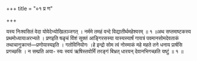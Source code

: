 +++
title = "०१ प्र ण"

+++

यस्य निःश्वसितं वेदा योवेदेभ्योखिलञ्जगत् । नर्ममे तमहं वन्दे विद्यातीर्थमहेश्वरम् ॥ १ ॥अथ सप्तमाष्टकस्य प्रथमोध्यायाअरभ्यते । प्रणइति षळृचं विंशं सूक्तं आङ्गिरसस्या यास्यस्यार्षं गायत्रं पवमानसोमदेवताकं तथाचानुक्रान्तं—प्रणोयास्यइति । गतोविनियोगः ।हे इन्द्रो सोम त्वं नोस्माकं महे महते तने धनाय प्रार्षसि प्रगच्छसि । न सम्प्रति अया- स्यः स्वयं ऋषिस्तवोर्मिं तरङ्गं बिभ्रत् धारयन् देवानभिगच्छति यष्टुं ॥ १ ॥